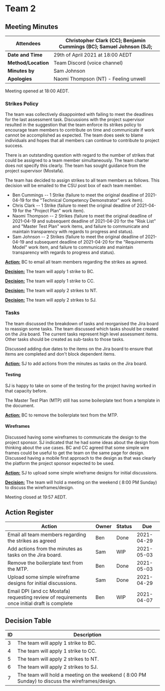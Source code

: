 # Team 2 

## Meeting Minutes

| **Attendees**       | Christopher Clark (CC); Benjamin Cummings (BC); Samuel Johnson (SJ); |
| ------------------- | ------------------------------------------------------------ |
| **Date and Time**   | 29th of April 2021 at 18:00 AEDT                             |
| **Method/Location** | Team Discord (voice channel)                                 |
| **Minutes by**      | Sam Johnson                                                  |
| **Apologies**       | Naomi Thompson (NT) - Feeling unwell                         |

Meeting opened at 18:00 AEDT.

### Strikes Policy

The team was collectively disappointed with failing to meet the deadlines for the last assessment task. Discussions with the project supervisor resulted in the suggestion that the team enforce its strikes policy to encourage team members to contribute on time and communicate if work cannot be accomplished as expected. The team does seek to blame individuals and hopes that all members can continue to contribute to project success.

There is an outstanding question with regard to the number of strikes that could be assigned to a team member simultaneously. The team charter does not specify this clearly. The team has sought guidance from the project supervisor (Mostafa). 

The team has decided to assign strikes to all team members as follows. This decision will be emailed to the CSU post box of each team member.

- Ben Cummings -- 1 Strike (failure to meet the original deadline of
  2021-04-19 for the "Technical Competency Demonstrator" work item).
- Chris Clark -- 1 Strike (failure to meet the original deadline of
  2021-04-19 for the "Project Plan" work item).
- Naomi Thompson -- 2 Strikes (failure to meet the original deadline of
  2021-04-19 and subsequent deadline of 2021-04-20 for the "Risk List" and
  "Master Test Plan" work items, and failure to communicate and maintain
  transparency with regards to progress and status).
- Sam Johnson  -- 2 Strikes (failure to meet the original deadline of
  2021-04-19 and subsequent deadline of 2021-04-20 for the "Requirements
  Model" work item, and failure to communicate and maintain transparency
  with regards to progress and status).

[**Action:**](#Action-Register) BC to email all team members regarding the strikes as agreed.

[**Decision:**](#Decision-Table) The team will apply 1 strike to BC.

[**Decision:**](#Decision-Table) The team will apply 1 strike to CC.

[**Decision:**](#Decision-Table) The team will apply 2 strikes to NT.

[**Decision:**](#Decision-Table) The team will apply 2 strikes to SJ.



### Tasks

The team discussed the breakdown of tasks and reorganised the Jira board to reassign some tasks. The team discussed which tasks should be created on the Jira board. The current tasks represent high level assessment items. Other tasks should be created as sub-tasks to those tasks.

Discussed adding due dates to the items on the Jira board to ensure that items are completed and don't block dependent items.

[**Action:**](#Action-Register) SJ to add actions from the minutes as tasks on the Jira board.

#### Testing

SJ is happy to take on some of the testing for the project having worked in that capacity before.

The Master Test Plan (MTP) still has some boilerplate text from a template in the document. 

[**Action:**](#Action-Register)  BC to remove the boilerplate text from the MTP.

#### Wireframes

Discussed having some wireframes to communicate the design to the project sponsor. SJ indicated that he had some ideas about the design from thinking about the use cases. BC and CC agreed that some simple wire frames could be useful to get the team on the same page for design. Discussed having a mobile first approach to the design as that was clearly the platform the project sponsor expected to be used.

[**Action:**](#Action-Register) SJ to upload some simple wireframe designs for initial discussions.

[**Decision:**](#Decision-Table) The team will hold a meeting on the weekend ( 8:00 PM Sunday) to discuss the wireframes/design.

Meeting closed at 19:57 AEDT.

## Action Register

| Action                                                       | Owner | Status | Due        |
| ------------------------------------------------------------ | ----- | ------ | ---------- |
| Email all team members regarding the strikes as agreed       | Ben   | Done   | 2021-04-29 |
| Add actions from the minutes as tasks on the Jira board.     | Sam   | WIP    | 2021-05-03 |
| Remove the boilerplate text from the MTP.                    | Ben   | Done   | 2021-05-03 |
| Upload some simple wireframe designs for initial discussions. | Sam   | Done   | 2021-04-29 |
| Email DPI (and cc Mostafa) requesting review of requirements once initial draft is complete | Ben   | WIP    | 2021-04-07 |



## Decision Table

| ID   | Description                                                  |
| ---- | ------------------------------------------------------------ |
| 3    | The team will apply 1 strike to BC.                          |
| 4    | The team will apply 1 strike to CC.                          |
| 5    | The team will apply 2 strikes to NT.                         |
| 6    | The team will apply 2 strikes to SJ.                         |
| 7    | The team will hold a meeting on the weekend ( 8:00 PM Sunday) to discuss the wireframes/design. |

